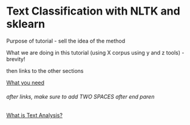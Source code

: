 # Text Classification with NLTK and sklearn

Purpose of tutorial - sell the idea of the method

What we are doing in this tutorial (using X corpus using y and z tools) - brevity!

then links to the other sections

[What you need](need.md)  

###### after links, make sure to add TWO SPACES after end paren

[What is Text Analysis?](analysis.md)  
